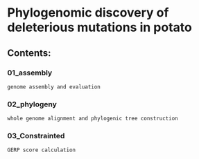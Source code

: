 # Phylogenomic discovery of deleterious mutations in  potato

## Contents:

### 01_assembly
    genome assembly and evaluation
### 02_phylogeny
    whole genome alignment and phylogenic tree construction
### 03_Constrainted
    GERP score calculation

